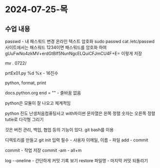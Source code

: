 # 2024-07-25-목

## 수업 내용

passwd - 내 패스워드 변경
온라인 텍스트 암호화
sudo passwd
cat /etc/passwd
사이트에서는 패스워드 1234이면 
패스워드를 암호화 하여 gUuFwNo4zkMV+erdGtBlf5NunNgcELQuiCFJmCU4F+E= 이렇게 저장

mv *.* 0722/

prtEx01.py
%d 
%x - 16진수

python, format, print

docs.python.org
end = "" - 줄바꿈 없음

python은 모듈이 잘 나오고 체계적임

python 진도 난생처음컴퓨팅사고 with파이썬
문자열은 왼쪽 정렬 숫자는 오른쪽 정렬
tutle로 다각형 그리기

깃은 버전 관리, 백업, 협업 등의 기능이 있다.
git bash를 이용

디렉토리를 만들고 git init 입력 필수 - 사용자 이메일, 이름 - 파일 add - commit

commit - 작업 저장
commit -am - all+m

log --oneline - 간단하게 커밋 기록 보기
restore 파일명 - 마지막 커밋 되돌리기
